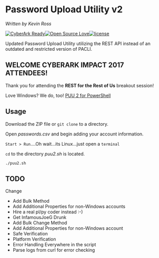 # Password Upload Utility v2
_Written by Kevin Ross_

[![CyberArk Ready](https://img.shields.io/badge/CyberArk-ready-blue.svg)](https://www.cyberark.com)[![Open Source Love](https://badges.frapsoft.com/os/v1/open-source.svg?v=103)](https://github.com/ellerbrock/open-source-badges/)[![license](https://img.shields.io/github/license/mashape/apistatus.svg)](https://opensource.org/licenses/mit-license.php)

Updated Password Upload Utility utilizing the REST API instead of an outdated and restricted version of PACLI.

## WELCOME CYBERARK IMPACT 2017 ATTENDEES!

Thank you for attending the **REST for the Rest of Us** breakout session!

Love Windows?  We do, too!  [PUU 2 for PowerShell](https://git.joeco.de/PasswordUploadUtility-v2)

## Usage

Download the ZIP file or ```git clone``` to a directory.

Open _passwords.csv_ and begin adding your account information.

```Start > Run```....Oh wait...its Linux...just open a ```terminal```

```cd``` to the directory _puu2.sh_ is located.

```./puu2.sh```

## TODO
Change
* Add Bulk  Method
* Add Additional Properties for non-Windows accounts
* Hire a real pl/py coder instead :-)
* Get InfamousJoeG Drunk
* Add Bulk Change Method
* Add Additional Properties for non-Windows account
* Safe Verification
* Platform Verification
* Error Handling Everywhere in the script
* Parse logs from curl for error checking
